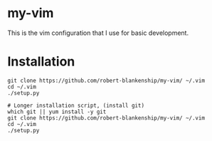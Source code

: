 # my-vim

This is the vim configuration that I use for basic development.


# Installation

```
git clone https://github.com/robert-blankenship/my-vim/ ~/.vim
cd ~/.vim
./setup.py
```

```
# Longer installation script, (install git)
which git || yum install -y git
git clone https://github.com/robert-blankenship/my-vim/ ~/.vim
cd ~/.vim
./setup.py
```
